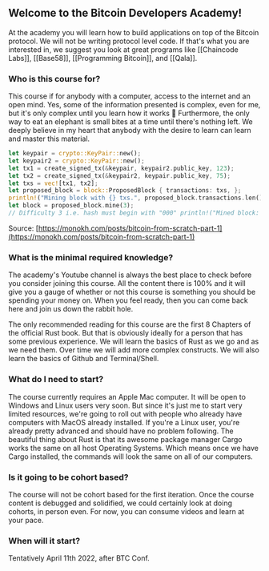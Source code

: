 ## Welcome to the Bitcoin Developers Academy! 

At the academy you will learn how to build applications on top of the Bitcoin protocol. We will not be writing protocol level code. If that's what you are interested in, we suggest you look at great programs like [[Chaincode Labs]], [[Base58]], [[Programming Bitcoin]], and [[Qala]].

### Who is this course for?

This course if for anybody with a computer, access to the internet and an open mind. Yes, some of the information presented is complex, even for me, but it's only complex until you learn how it works 🤯 Furthermore, the only way to eat an elephant is small bites at a time until there's nothing left. We deeply believe in my heart that anybody with the desire to learn can learn and master this material. 

```rust
let keypair = crypto::KeyPair::new(); 
let keypair2 = crypto::KeyPair::new(); 
let tx1 = create_signed_tx(&keypair, keypair2.public_key, 123); 
let tx2 = create_signed_tx(&keypair2, keypair.public_key, 75); 
let txs = vec![tx1, tx2]; 
let proposed_block = block::ProposedBlock { transactions: txs, }; 
println!("Mining block with {} txs.", proposed_block.transactions.len()); 
let block = proposed_block.mine(3); 
// Difficulty 3 i.e. hash must begin with "000" println!("Mined block: {:#?}", block);
```
Source: [https://monokh.com/posts/bitcoin-from-scratch-part-1](https://monokh.com/posts/bitcoin-from-scratch-part-1)

### What is the minimal required knowledge?

The academy's Youtube channel is always the best place to check before you consider joining this course. All the content there is 100% and it will give you a gauge of whether or not this course is something you should be spending your money on. When you feel ready, then you can come back here and join us down the rabbit hole.

The only recommended reading for this course are the first 8 Chapters of the official Rust book. But that is obviously ideally for a person that has some previous experience. 
We will learn the basics of Rust as we go and as we need them. Over time we will add more complex constructs. We will also learn the basics of Github and Terminal/Shell. 

### What do I need to start?

The course currently requires an Apple Mac computer. It will be open to Windows and Linux users very soon. But since it's just me to start very limited resources, we're going to roll out with people who already have computers with MacOS already installed. 
If you're a Linux user, you're already pretty advanced and should have no problem following. 
The beautiful thing about Rust is that its awesome package manager Cargo works the same on all host Operating Systems. Which means once we have Cargo installed, the commands will look the same on all of our computers. 

### Is it going to be cohort based? 

The course will not be cohort based for the first iteration. Once the course content is debugged and solidified, we could certainly look at doing cohorts, in person even. For now, you can consume videos and learn at your pace.

### When will it start?

Tentatively April 11th 2022, after BTC Conf.






